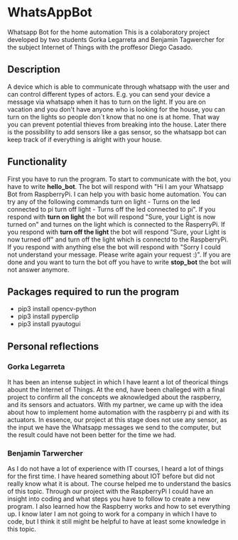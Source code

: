# **WhatsAppBot**
Whatsapp Bot for the home automation
This is a colaboratory project developed by two students Gorka Legarreta and Benjamin Tagwercher for the subject Internet of Things with the proffesor Diego Casado.
## **Description**
A device which is able to communicate through whatsapp with the user and can control different types of actors. E.g. you can send your device a message via whatsapp when it has to turn on the light. If you are on vacation and you don't have anyone who is looking for the house, you can turn on the lights so people don´t know that no one is at home. That way you can prevent potential thieves from breaking into the house. 
Later there is the possibility to add sensors like a gas sensor, so the whatsapp bot can keep track of if everything is alright with your house.
## **Functionality**
First you have to run the program. To start to communicate with the bot, you have to write **hello_bot**. The bot will respond with "Hi I am your Whatsapp Bot from RaspberryPi. I can help you with basic home automation. You can try any of the following commands turn on light - Turns on the led connected to pi turn off light - Turns off the led connected to pi". If you respond with **turn on light** the bot will respond "Sure, your Light is now turned on" and turnes on the light which is connected to the RasperryPi. If you respond with **turn off the light** the bot will respond "Sure, your Light is now turned off" and turn off the light which is connectd to the RaspberryPi. If you respond with anything else the bot will respond with "Sorry I could not understand your message. Please write again your request :)". If you are done and you want to turn the bot off you have to write **stop_bot** the bot will not answer anymore.
## **Packages required to run the program**
  - pip3 install opencv-python
  - pip3 install pyperclip
  - pip3 install pyautogui
## **Personal reflections**
### Gorka Legarreta
It has been an intense subject in which I have learnt a lot of theorical things abount the Internet of Things. At the end, have been challeged with a final project to confirm all the concepts we aknowledged about the raspberry, and its sensors and actuators. With my partner, we came up with the idea about how to implement home automation with the raspberry pi and with its actuators. In essence, our project at this stage does not use any sensor, as the input we have the Whatsapp messages we send to the computer, but the result could have not been better for the time we had.

### Benjamin Tarwercher
As I do not have a lot of experience with IT courses, I heard a lot of things for the first time. I have heared something about IOT before but did not really know what it is about. The course helped me to understand the basics of this topic. Through our project with the RaspberryPi I could have an insight into coding and what steps you have to follow to create a new program. I also learned how the Raspberry works and how to set everything up. I know later I am not going to work for a company in which I have to code, but I think it still might be helpful to have at least some knowledge in this topic.
